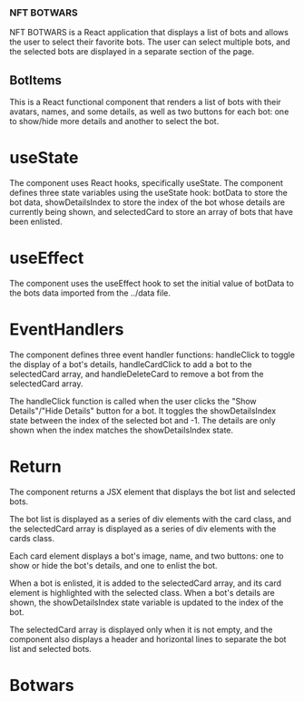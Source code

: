 ### NFT BOTWARS

NFT BOTWARS is a React application that displays a list of bots and allows the user to select their favorite bots. The user can select multiple bots, and the selected bots are displayed in a separate section of the page.

## BotItems

This is a React functional component that renders a list of bots with their avatars, names, and some details, as well as two buttons for each bot: one to show/hide more details and another to select the bot.

# useState

The component uses React hooks, specifically useState. The component defines three state variables using the useState hook: botData to store the bot data, showDetailsIndex to store the index of the bot whose details are currently being shown, and selectedCard to store an array of bots that have been enlisted.

# useEffect

The component uses the useEffect hook to set the initial value of botData to the bots data imported from the ../data file.

# EventHandlers

The component defines three event handler functions: handleClick to toggle the display of a bot's details, handleCardClick to add a bot to the selectedCard array, and handleDeleteCard to remove a bot from the selectedCard array.

The handleClick function is called when the user clicks the "Show Details"/"Hide Details" button for a bot. It toggles the showDetailsIndex state between the index of the selected bot and -1. The details are only shown when the index matches the showDetailsIndex state.

# Return

The component returns a JSX element that displays the bot list and selected bots.

The bot list is displayed as a series of div elements with the card class, and the selectedCard array is displayed as a series of div elements with the cards class.

Each card element displays a bot's image, name, and two buttons: one to show or hide the bot's details, and one to enlist the bot.

When a bot is enlisted, it is added to the selectedCard array, and its card element is highlighted with the selected class. When a bot's details are shown, the showDetailsIndex state variable is updated to the index of the bot.

The selectedCard array is displayed only when it is not empty, and the component also displays a header and horizontal lines to separate the bot list and selected bots.
# Botwars
